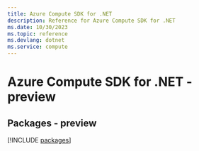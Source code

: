 ```yaml
---
title: Azure Compute SDK for .NET
description: Reference for Azure Compute SDK for .NET
ms.date: 10/30/2023
ms.topic: reference
ms.devlang: dotnet
ms.service: compute
---
```

# Azure Compute SDK for .NET - preview
## Packages - preview
[!INCLUDE [packages](compute-index.md)]